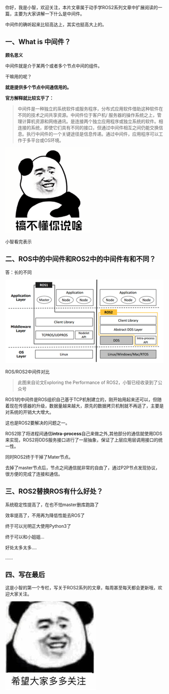 你好，我是小智，欢迎关注，本片文章属于动手学ROS2系列文章中扩展阅读的一篇，主要为大家讲解一下什么是中间件。

中间件的确听起来比较高达上，其实也挺高大上的。



## 一、What is 中间件？

**顾名思义**

中间件就是介于某两个或者多个节点中间的组件。

干嘛用的呢？

**就是提供多个节点中间通信用的。**

**官方解释就比较玄乎了：**

> 中间件是一种独立的系统软件或服务程序，分布式应用软件借助这种软件在不同的技术之间共享资源。中间件位于客户机/ 服务器的操作系统之上，管理计算机资源和网络通讯。是连接两个独立应用程序或独立系统的软件。相连接的系统，即使它们具有不同的接口，但通过中间件相互之间仍能交换信息。执行中间件的一个关键途径是信息传递。通过中间件，应用程序可以工作于多平台或OS环境。

![img](1.4扩展阅读_中间件/imgs/v2-e6dbd2aa59c57d6bda2fcb25d83f1a34_b.png)

小智看完表示



## 二、ROS中的中间件和ROS2中的中间件有和不同？

答：长的不同

![img](1.4扩展阅读_中间件/imgs/v2-471abbce0a08b249637dc603f56dc9cf_b.png)

ROS/ROS2中间件对比

> 此图来自论文Exploring the Performance of ROS2，小智已经收录到了公众号

ROS1的中间件是ROS组织自己基于TCP机制建立的，刚开始用起来还可以，但随着现在传感器的升级，数据量越来越大，原先的数据拷贝机制就不再适了，主要是对系统的开销大大增大。

这也是ROS2要解决的问题之一。

ROS2除了将进程间通信**intra-process**自己来做之外,其他部分的通信就使用DDS来实现，ROS2将DDS服务接口进行了一层抽象，保证了上层应用层调用接口的统一性。

同时ROS2终于干掉了Mater节点。

去掉了master节点后，节点之间通信就非常的自由了，通过P2P节点发现协议，很方便的完成了连接和通信。

## 三、ROS2替换ROS有什么好处？

系统稳定性提高了，在也不怕master删库跑路了

效率提高了，不用再为降低性能去ROS了

终于可以光明正大使用Python3了

终于可以和小姐姐...

好处太多太多....

......





## 四、写在最后

这是小智的第一个专栏，写关于ROS2系列的文章，每周甚至每天都会更新哦，欢迎大家关注。



![img](1.4扩展阅读_中间件/imgs/v2-9ac28902f8d0032c6d4d9ba13b1e4f6b_720w.png)